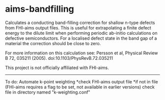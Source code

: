 aims-bandfilling
================

Calculates a conducting band-filling correction for shallow n-type defects from FHI-aims 
output files. This is useful for extrapolating a finite defect energy to the dilute limit 
when performing periodic ab-initio calculations on defective semiconductors. For a localised 
defect state in the band gap of a material the correction should be close to zero.

For more information on this calculation see:
Persson et al, Physical Review B 72, 035211 (2005). doi:10.1103/PhysRevB.72.035211

This project is not officially affiliated with FHI-aims.


----------------
To do:
Automate k-point weighting
*check FHI-aims output file
*if not in file (FHI-aims requires a flag to be set, not available in earlier versions)
 check file in directory named "k-weighting.conf"
